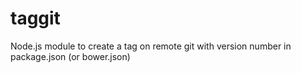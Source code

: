 # taggit
Node.js module to create a tag on remote git with version number in package.json (or bower.json) 
